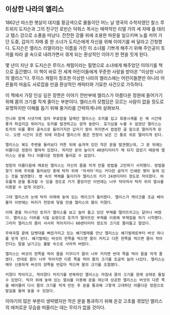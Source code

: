 ## 이상한 나라의 앨리스
1862년 따스한 햇살이 대지를 황금색으로 물들이던 어느 날 영국의 수학자였던 찰스 루트위지 도지슨과 그의 친구인 로빈슨 덕워스 목사는 매력적인 리델 가의 세 자매 를 데리고 템스 강으로 소풍을 떠났다. 잔잔한 강물 위에 조용한 파문을 일으키며 노를 저어 가던 도중, 갑자기 자매 중 한 소녀가 도지슨에게 자신을 위해 이야기를 써 달라고 간청했다. 도지슨은 앨리스 리델이라는 이름을 가진 이 소녀를 기쁘게 해주기 위해 주인공이 토끼를 따라 굴 속으로 내려가면서 겪게 되는 환상적인 이야기 한 편을 짓게 된다.

몇 년이 지난 후 도지슨은 루이스 캐럴이라는 필명으로 소녀에게 해주었던 이야기를 책으로 출간했다. 이 책이 바로 전 세계 어린이들에게 꾸준한 사랑을 받아온 "이상한 나라의 앨리스"다. 루이스 캐럴이 창조한 이상한 나라의 앨리스에는 어린이들뿐만 아니라 어른들의 마음도 사로잡을 만큼 환상적인 캐릭터와 기묘한 사건으로 가득하다.

이 책에서 가장 인상 깊은 장면은 이야기 전반부에 앨리스가 아름다운 정원에 들어가기 위해 몸의 크기를 작게 줄이는 부분이다. 앨리스의 모험담은 모르는 사람이 없을 정도로 유명하지만 이해를 돕기 위해 줄거리를 간략하게나마 살펴보자.

```text
언니와 함께 시냇가에 앉아 무료함을 달래던 앨리스는 조끼를 입고 회중시계를 든 채 시간에 쫓겨 허겁지겁 뛰어가는 토끼를 발견하고는 깜작 놀란다. 호기심을 누를 수 없었던 앨리스는 토끼의 뒤를 쫓아 굴속으로 들어가지만 갑자기 땅이 꺼지면서 컴컴한 굴 밑으로 떨어지게 된다. 오랜 시간이 흐른 뒤에 마침내 앨리스의 몸은 천장이 낮은 긴 통로 위로 떨어지게 된다.

앨리스는 복도 주변을 둘러보다 커튼 뒤에 숨겨져 있던 작은 문을 발견했는데, 그 문 뒤에는 아름다운 정원이 펼쳐져 있었다. 하지만 문의 높이가 40센티미터가 채 되지 않았기 때문에 앨리스는 문을 지나 아름다운 정원에 들어갈 수 없었다.

정원의 아름다움에 매료된 앨리스는 자신의 몸을 작게 만들 방법을 고민하기 시작했다. 방법을 찾기 위해 주위를 둘러보던 중에 탁자 위에 '마셔라'라는 커다란 글자가 인쇄된 병이 놓여 있는 것을 발견했다. 병 속의 액체를 들이키자 앨리스의 키가 24센티미터 정도로 작아졌다. 여유롭게 문을 통과할 수 있을 정도로 키가 줄었지만 이번에는 너무 작아져서 탁자 위의 열쇠를 이용할 수 없게 되었다.

그대 앨리스의 눈에 탁자 아래에 놓여 있는 케이크가 들어왔다. 앨리스가 케이크를 조금 베어 물자 이번에는 머리가 천장에 닿을 만큼 앨리스의 몸이 커졌다.

이때 곁을 지나가던 토끼가 앨리스를 보고 놀라 들고 있던 부채를 떨어뜨리고는 달아나 버렸다. 앨리스는 더위를 식힐 요량으로 토끼가 떨어뜨린 부채를 이용해 부채질을 하기 시작했다. 그러자 앨리스의 몸이 서서히 작아지더니 60센티미터 정도의 크기로 줄어들고 말았다.

우여곡절 끝에 담뱃대를 뻐끔거리고 있는 쐐기벌레를 만난 앨리스는 쐐기벌레로부터 버섯 하나를 얻게 된다. 쐐기벌레는 버섯의 한쪽을 먹으면 몸이 커지고 다른 한쪽을 먹으면 몸이 작아진다는 말을 남기고는 풀밭 속으로 사라져 버렸다.

앨리스는 버섯의 한쪽을 먹어 몸을 키우다가 몸이 너무 커지면 반대 쪽을 먹어 몸을 작게 줄였다. 반대로 몸이 너무 작아지면 다른 쪽을 먹어 몸의 크기를 조금씩 늘려 나갔다. 앨리스는 매우 신중하게 버섯의 양쪽을 번갈아 먹으며 몸의 크기를 조절했다.

커졌다 작아지고, 작아졌다 커지기를 반복하던 앨리스는 마침내 몸의 크기를 원래 상태로 돌릴 수 있었다. 탁자 위에 놓여 있는 열쇠를 이용해 문을 여는데 성공한 앨리스는 버섯의 다른 쪽을 베어물어 다시 몸의 크기를 작게 만든 후 문을 통과해 그렇게 고대하던 아름다운 정원으로 발길을 들여 놓을 수 있었다.
```

이야기의 많은 부분이 생략됐지만 작은 문을 통과하기 위해 온갖 고초를 겪었던 앨리스의 애처로운 모습을 떠올리는 데는 무리가 없을 것이다.

